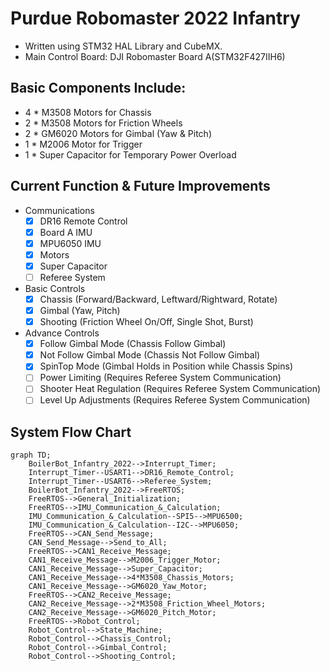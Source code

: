 # Purdue Robomaster 2022 Infantry
- Written using STM32 HAL Library and CubeMX.
- Main Control Board: DJI Robomaster Board A(STM32F427IIH6)

## Basic Components Include:
- 4 * M3508 Motors for Chassis
- 2 * M3508 Motors for Friction Wheels
- 2 * GM6020 Motors for Gimbal (Yaw & Pitch)
- 1 * M2006 Motor for Trigger
- 1 * Super Capacitor for Temporary Power Overload

## Current Function & Future Improvements
- Communications
  - [x] DR16 Remote Control
  - [x] Board A IMU
  - [x] MPU6050 IMU
  - [x] Motors
  - [x] Super Capacitor
  - [ ] Referee System

- Basic Controls
  - [x] Chassis (Forward/Backward, Leftward/Rightward, Rotate)
  - [x] Gimbal (Yaw, Pitch)
  - [x] Shooting (Friction Wheel On/Off, Single Shot, Burst)
  
- Advance Controls
  - [x] Follow Gimbal Mode (Chassis Follow Gimbal)
  - [x] Not Follow Gimbal Mode (Chassis Not Follow Gimbal)
  - [x] SpinTop Mode (Gimbal Holds in Position while Chassis Spins)
  - [ ] Power Limiting (Requires Referee System Communication)
  - [ ] Shooter Heat Regulation (Requires Referee System Communication)
  - [ ] Level Up Adjustments (Requires Referee System Communication)

## System Flow Chart
```mermaid
graph TD;
    BoilerBot_Infantry_2022-->Interrupt_Timer;
    Interrupt_Timer--USART1-->DR16_Remote_Control;
    Interrupt_Timer--USART6-->Referee_System;
    BoilerBot_Infantry_2022-->FreeRTOS;
    FreeRTOS-->General_Initialization;
    FreeRTOS-->IMU_Communication_&_Calculation;
    IMU_Communication_&_Calculation--SPI5-->MPU6500;
    IMU_Communication_&_Calculation--I2C-->MPU6050;
    FreeRTOS-->CAN_Send_Message;
    CAN_Send_Message-->Send_to_All;
    FreeRTOS-->CAN1_Receive_Message;
    CAN1_Receive_Message-->M2006_Trigger_Motor;
    CAN1_Receive_Message-->Super_Capacitor;
    CAN1_Receive_Message-->4*M3508_Chassis_Motors;
    CAN1_Receive_Message-->GM6020_Yaw_Motor;
    FreeRTOS-->CAN2_Receive_Message;
    CAN2_Receive_Message-->2*M3508_Friction_Wheel_Motors;
    CAN2_Receive_Message-->GM6020_Pitch_Motor;
    FreeRTOS-->Robot_Control;
    Robot_Control-->State_Machine;
    Robot_Control-->Chassis_Control;
    Robot_Control-->Gimbal_Control;
    Robot_Control-->Shooting_Control;
```
